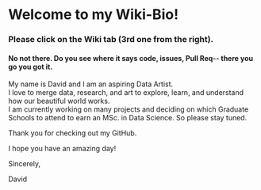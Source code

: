 # Welcome to my Wiki-Bio!          

### Please click on the Wiki tab (3rd one from the right).     
#### No not there. Do you see where it says code, issues, Pull Req-- there you go you got it.
       
My name is David and I am an aspiring Data Artist.           
I love to merge data, research, and art to explore, learn, and understand how our beautiful world works.                      
I am currently working on many projects and deciding on which Graduate Schools to attend to earn an MSc. in Data Science.
So please stay tuned.

Thank you for checking out my GitHub. 

I hope you have an amazing day!

Sincerely, 


David


